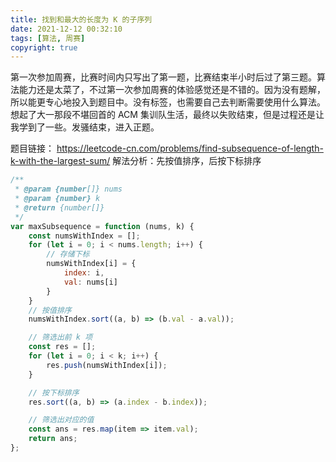 ```yaml
---
title: 找到和最大的长度为 K 的子序列
date: 2021-12-12 00:32:10
tags: [算法, 周赛]
copyright: true
---
```

第一次参加周赛，比赛时间内只写出了第一题，比赛结束半小时后过了第三题。算法能力还是太菜了，不过第一次参加周赛的体验感觉还是不错的。因为没有题解，所以能更专心地投入到题目中。没有标签，也需要自己去判断需要使用什么算法。想起了大一那段不堪回首的 ACM 集训队生活，最终以失败结束，但是过程还是让我学到了一些。发骚结束，进入正题。

题目链接：
https://leetcode-cn.com/problems/find-subsequence-of-length-k-with-the-largest-sum/
解法分析：先按值排序，后按下标排序
```js
/**
 * @param {number[]} nums
 * @param {number} k
 * @return {number[]}
 */
var maxSubsequence = function (nums, k) {
    const numsWithIndex = [];
    for (let i = 0; i < nums.length; i++) {
        // 存储下标
        numsWithIndex[i] = {
            index: i,
            val: nums[i]
        }
    }
    // 按值排序
    numsWithIndex.sort((a, b) => (b.val - a.val));

    // 筛选出前 k 项
    const res = [];
    for (let i = 0; i < k; i++) {
        res.push(numsWithIndex[i]);
    }

    // 按下标排序
    res.sort((a, b) => (a.index - b.index));

    // 筛选出对应的值
    const ans = res.map(item => item.val);
    return ans;
};
```